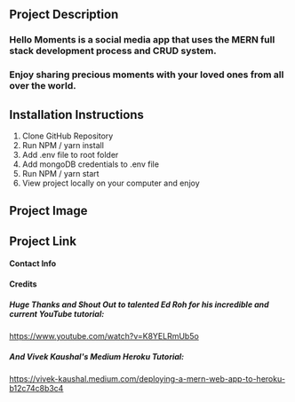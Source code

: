 ## Project Description

### Hello Moments is a social media app that uses the MERN full stack development process and CRUD system. 


### Enjoy sharing precious moments with your loved ones from all over the world. 



## Installation Instructions 

1. Clone GitHub Repository 
2. Run NPM / yarn install 
3. Add .env file to root folder
4. Add mongoDB credentials to .env file
5. Run NPM / yarn start 
6. View project locally on your computer and enjoy 

## Project Image 




## Project Link 






#### Contact Info


#### Credits

##### Huge Thanks and Shout Out to talented Ed Roh for his incredible and current YouTube tutorial:

https://www.youtube.com/watch?v=K8YELRmUb5o


##### And Vivek Kaushal's Medium Heroku Tutorial: 

https://vivek-kaushal.medium.com/deploying-a-mern-web-app-to-heroku-b12c74c8b3c4

